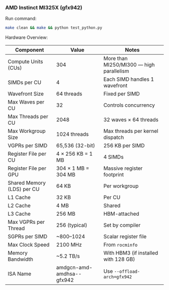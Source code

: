 ### AMD Instinct MI325X (gfx942) 

Run command:
```bash
make clean && make && python test_python.py
```

Hardware Overview:

| Component                    | Value                          | Notes                                              |
|-----------------------------|--------------------------------|----------------------------------------------------|
| Compute Units (CUs)         | 304                            | More than MI250/MI300 — high parallelism           |
| SIMDs per CU                | 4                              | Each SIMD handles 1 wavefront                      |
| Wavefront Size              | 64 threads                     | Fixed per SIMD                                     |
| Max Waves per CU            | 32                             | Controls concurrency                               |
| Max Threads per CU          | 2048                           | 32 waves × 64 threads                              |
| Max Workgroup Size          | 1024 threads                   | Max threads per kernel dispatch                    |
| VGPRs per SIMD              | 65,536 (32-bit)                | 256 KB per SIMD                                    |
| Register File per CU        | 4 × 256 KB = 1 MB              | 4 SIMDs                                            |
| Register File per GPU       | 304 × 1 MB = 304 MB            | Massive register footprint                         |
| Shared Memory (LDS) per CU  | 64 KB                          | Per workgroup                                      |
| L1 Cache                    | 32 KB                          | Per CU                                             |
| L2 Cache                    | 4 MB                           | Shared                                             |
| L3 Cache                    | 256 MB                         | HBM-attached                                       |
| Max VGPRs per Thread        | 256 (typical)                  | Set by compiler                                    |
| SGPRs per SIMD              | ~800–1024                      | Scalar register file                               |
| Max Clock Speed             | 2100 MHz                       | From `rocminfo`                                    |
| Memory Bandwidth            | ~5.2 TB/s                      | With HBM3 (if installed with 128 GB)               |
| ISA Name                    | amdgcn-amd-amdhsa--gfx942      | Use `--offload-arch=gfx942`                        |



